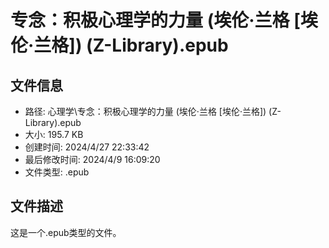 ﻿# 专念：积极心理学的力量 (埃伦·兰格 [埃伦·兰格]) (Z-Library).epub

## 文件信息
- 路径: 心理学\专念：积极心理学的力量 (埃伦·兰格 [埃伦·兰格]) (Z-Library).epub
- 大小: 195.7 KB
- 创建时间: 2024/4/27 22:33:42
- 最后修改时间: 2024/4/9 16:09:20
- 文件类型: .epub

## 文件描述
这是一个.epub类型的文件。

